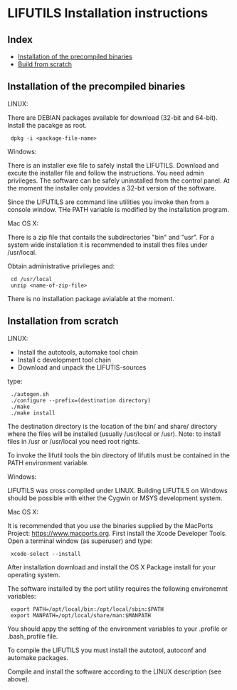 LIFUTILS Installation instructions
==================================

Index
-----

* [Installation of the precompiled binaries](#installation-of-the-precompiled-binaries)
* [Build from scratch](#build-from-scratch)


Installation of the precompiled binaries
----------------------------------------

LINUX:

There are DEBIAN packages available for download (32-bit and 64-bit).
Install the pacakge as root.

     dpkg -i <package-file-name>


Windows:

There is an installer exe file to safely install the LIFUTILS. Download and
excute the installer file and follow the instructions. You need admin privileges.
The software can be safely uninstalled from the control panel. At the moment the
installer only provides a 32-bit version of the software.

Since the LIFUTILS are command line utilities you invoke then from a console window.
THe PATH variable is modified by the installation program.


Mac OS X:

There is a zip file that contails the subdirectories "bin" and "usr". For a
system wide installation it is recommended to install thes files under
/usr/local.

Obtain administrative privileges and:

     cd /usr/local
     unzip <name-of-zip-file>

There is no installation package avialable at the moment.


Installation from scratch
-------------------------

LINUX:

* Install the autotools, automake tool chain
* Install c development tool chain
* Download and unpack the LIFUTIS-sources

type:

     ./autogen.sh
     ./configure --prefix=(destination directory)
     ./make
     ./make install

The destination directory is the location of the bin/ and share/ directory
where the files will be installed (usually /usr/local or /usr).
Note: to install files in /usr or /usr/local you need root rights.

To invoke the lifutil tools the bin directory of lifutils must be contained in the
PATH environment variable.


Windows:

LIFUTILS was cross compiled under LINUX. Building LIFUTILS on Windows should
be possible with either the Cygwin or MSYS development system.


Mac OS X:

It is recommended that you use the binaries supplied by the MacPorts Project:
https://www.macports.org. First install the Xcode Developer Tools. Open a
terminal window (as superuser) and type:

     xcode-select --install

After installation download and install the OS X Package install for your
operating system.

The software installed by the port utility requires the following environemnt variables:

     export PATH=/opt/local/bin:/opt/local/sbin:$PATH
     export MANPATH=/opt/local/share/man:$MANPATH

You should appy the setting of the environment variables to your .profile or
.bash_profile file.

To compile the LIFUTILS you must install the autotool, autoconf and automake
packages.

Compile and install the software according to the LINUX description (see above).
